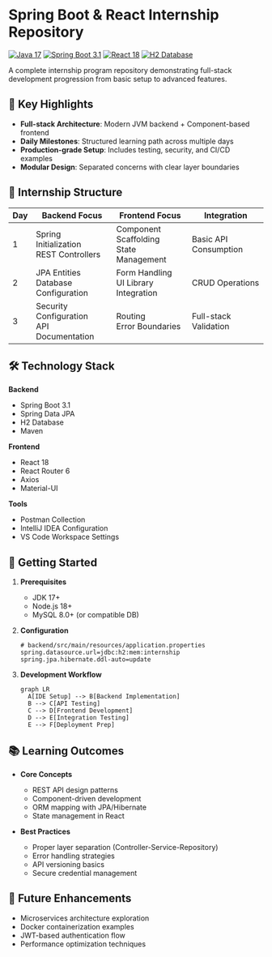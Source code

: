 # Spring Boot & React Internship Repository

[![Java 17](https://img.shields.io/badge/Java-17-007396)](https://java.com)
[![Spring Boot 3.1](https://img.shields.io/badge/Spring_Boot-3.1-6DB33F)](https://spring.io/projects/spring-boot)
[![React 18](https://img.shields.io/badge/React-18-61DAFB)](https://react.dev)
[![H2 Database](https://img.shields.io/badge/H2-2.1.214-blue)](https://h2database.com)

A complete internship program repository demonstrating full-stack development progression from basic setup to advanced features.

## 🌟 Key Highlights
- **Full-stack Architecture**: Modern JVM backend + Component-based frontend
- **Daily Milestones**: Structured learning path across multiple days
- **Production-grade Setup**: Includes testing, security, and CI/CD examples
- **Modular Design**: Separated concerns with clear layer boundaries

## 🧩 Internship Structure
| Day | Backend Focus | Frontend Focus | Integration |
|-----|---------------|----------------|-------------|
| 1   | Spring Initialization<br>REST Controllers | Component Scaffolding<br>State Management | Basic API Consumption |
| 2   | JPA Entities<br>Database Configuration | Form Handling<br>UI Library Integration | CRUD Operations |
| 3   | Security Configuration<br>API Documentation | Routing<br>Error Boundaries | Full-stack Validation |

## 🛠 Technology Stack
**Backend**
- Spring Boot 3.1
- Spring Data JPA
- H2 Database
- Maven

**Frontend**
- React 18
- React Router 6
- Axios
- Material-UI

**Tools**
- Postman Collection
- IntelliJ IDEA Configuration
- VS Code Workspace Settings

## 🚀 Getting Started
1. **Prerequisites**
   - JDK 17+
   - Node.js 18+
   - MySQL 8.0+ (or compatible DB)

2. **Configuration**
   ```properties
   # backend/src/main/resources/application.properties
   spring.datasource.url=jdbc:h2:mem:internship
   spring.jpa.hibernate.ddl-auto=update
   ```

3. **Development Workflow**
   ```mermaid
   graph LR
     A[IDE Setup] --> B[Backend Implementation]
     B --> C[API Testing]
     C --> D[Frontend Development]
     D --> E[Integration Testing]
     E --> F[Deployment Prep]
   ```

## 📚 Learning Outcomes
- **Core Concepts**
  - REST API design patterns
  - Component-driven development
  - ORM mapping with JPA/Hibernate
  - State management in React

- **Best Practices**
  - Proper layer separation (Controller-Service-Repository)
  - Error handling strategies
  - API versioning basics
  - Secure credential management

## 🔮 Future Enhancements
- Microservices architecture exploration
- Docker containerization examples
- JWT-based authentication flow
- Performance optimization techniques
